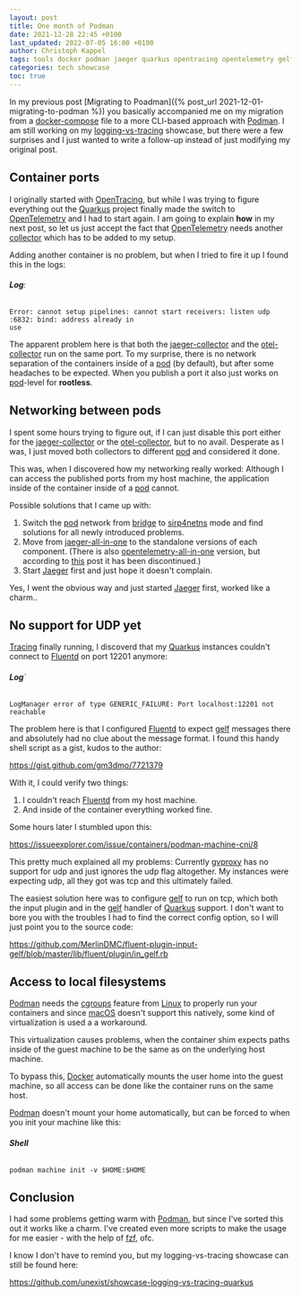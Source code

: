 ```yaml
---
layout: post
title: One month of Podman
date: 2021-12-28 22:45 +0100
last_updated: 2022-07-05 16:00 +0100
author: Christoph Kappel
tags: tools docker podman jaeger quarkus opentracing opentelemetry gelf fluentd showcase
categories: tech showcase
toc: true
---
```

In my previous post [Migrating to Poadman]({% post_url 2021-12-01-migrating-to-podman %}) you
basically accompanied me on my migration from a [docker-compose][4] file to a more CLI-based
approach with [Podman][19].
I am still working on my [logging-vs-tracing][25] showcase, but there were a few surprises and I
just wanted to write a follow-up instead of just modifying my original post.

## Container ports

I originally started with [OpenTracing][17], but while I was trying to figure everything out the
[Quarkus][21] project finally made the switch to [OpenTelemetry][16] and I had to start again. I am
going to explain **how** in my next post, so let us just accept the fact that [OpenTelemetry][16]
needs another [collector][3] which has to be added to my setup.

Adding another container is no problem, but when I tried to fire it up I found this in the logs:

###### **Log**:
```log
Error: cannot setup pipelines: cannot start receivers: listen udp :6832: bind: address already in
use
```

The apparent problem here is that both the [jaeger-collector][11] and the [otel-collector][18] run
on the same port.
To my surprise, there is no network separation of the containers inside of a [pod][20] (by default),
but after some headaches to be expected. When you publish a port it also just works on
[pod][20]-level for **rootless**.

## Networking between pods

I spent some hours trying to figure out, if I can just disable this port either for the
[jaeger-collector][11] or the [otel-collector][18], but to no avail. Desperate as I was, I just
moved both collectors to different [pod][20] and considered it done.

This was, when I discovered how my networking really worked: Although I can access the published
ports from my host machine, the application inside of the container inside of a [pod][20] cannot.

Possible solutions that I came up with:

1. Switch the [pod][20] network from [bridge][1] to [sirp4netns][22] mode and find solutions for
all newly introduced problems.
2. Move from [jaeger-all-in-one][10] to the standalone versions of each component.
(There is also [opentelemetry-all-in-one][15] version, but according to [this][23] post it has
been discontinued.)
3. Start [Jaeger][12] first and just hope it doesn't complain.

Yes, I went the obvious way and just started [Jaeger][12] first, worked like a charm..

## No support for UDP yet

[Tracing][24] finally running, I discoverd that my [Quarkus][21] instances couldn't connect to
[Fluentd][6] on port 12201 anymore:

###### **Log**`
```log
LogManager error of type GENERIC_FAILURE: Port localhost:12201 not reachable
```

The problem here is that I configured [Fluentd][6] to expect [gelf][8] messages there and
absolutely had no clue about the message format.
I found this handy shell script as a gist, kudos to the author:

<https://gist.github.com/gm3dmo/7721379>

With it, I could verify two things:

1. I couldn't reach [Fluentd][6] from my host machine.
2. And inside of the container everything worked fine.

Some hours later I stumbled upon this:

<https://issueexplorer.com/issue/containers/podman-machine-cni/8>

This pretty much explained all my problems: Currently [gvproxy][9] has no support for udp and just
ignores the udp flag altogether.
My instances were expecting udp, all they got was tcp and this ultimately failed.

The easiest solution here was to configure [gelf][8] to run on tcp, which both the input plugin
and in the [gelf][8] handler of [Quarkus][21] support.
I don't want to bore you with the troubles I had to find the correct config option, so I will just
point you to the source code:

<https://github.com/MerlinDMC/fluent-plugin-input-gelf/blob/master/lib/fluent/plugin/in_gelf.rb>

## Access to local filesystems

[Podman][19] needs the [cgroups][2] feature from [Linux][13] to properly run your containers and
since [macOS][14] doesn't support this natively, some kind of virtualization is used a a workaround.

This virtualization causes problems, when the container shim expects paths inside of the guest
machine to be the same as on the underlying host machine.

To bypass this, [Docker][5] automatically mounts the user home into the guest machine, so all access
can be done like the container runs on the same host.

[Podman][19] doesn't mount your home automatically, but can be forced to when you init your machine
like this:

###### **Shell**
```shell
podman machine init -v $HOME:$HOME
```

## Conclusion

I had some problems getting warm with [Podman][19], but since I've sorted this out it works like a
charm.
I've created even more scripts to make the usage for me easier - with the help of [fzf][7], ofc.

I know I don't have to remind you, but my logging-vs-tracing showcase can still be found here:

<https://github.com/unexist/showcase-logging-vs-tracing-quarkus>

[1]: https://podman.io/getting-started/network
[2]: https://en.wikipedia.org/wiki/Cgroups
[3]: https://www.jaegertracing.io/docs/1.29/deployment/#collector
[4]: https://docs.docker.com/compose/
[5]: https://docker.com
[6]: https://www.fluentd.org/
[7]: https://github.com/junegunn/fzf
[8]: https://www.graylog.org/features/gelf
[9]: https://pkg.go.dev/github.com/containers/gvisor-tap-vsock/cmd/gvproxy
[10]: https://hub.docker.com/r/jaegertracing/all-in-one
[11]: https://www.jaegertracing.io/docs/1.29/deployment/#collector
[12]: https://www.jaegertracing.io/
[13]: https://en.wikipedia.org/wiki/Linux
[14]: https://en.wikipedia.org/wiki/MacOS
[15]: https://hub.docker.com/r/jaegertracing/opentelemetry-all-in-one/
[16]: https://opentelemetry.io/
[17]: https://opentracing.io/
[18]: https://github.com/open-telemetry/opentelemetry-collector
[19]: https://podman.io/
[20]: https://developers.redhat.com/blog/2019/01/15/podman-managing-containers-pods
[21]: https://quarkus.io/
[22]: https://github.com/rootless-containers/slirp4netns
[23]: https://github.com/open-telemetry/opentelemetry-collector/discussions/2558
[24]: https://en.wikipedia.org/wiki/Tracing_(software)
[25]: https://github.com/unexist/showcase-logging-vs-tracing-quarkus